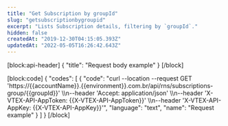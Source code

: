 ```yaml
---
title: "Get Subscription by groupId"
slug: "getsubscriptionbygroupid"
excerpt: "Lists Subscription details, filtering by `groupId`."
hidden: false
createdAt: "2019-12-30T04:15:05.393Z"
updatedAt: "2022-05-05T16:26:42.643Z"
---
```

[block:api-header]
{
  "title": "Request body example"
}
[/block]

[block:code]
{
  "codes": [
    {
      "code": "curl --location --request GET 'https://{{accountName}}.{{environment}}.com.br/api/rns/subscriptions-group/{{groupId}}' \\\n--header 'Accept: application/json' \\\n--header 'X-VTEX-API-AppToken: {{X-VTEX-API-AppToken}}' \\\n--header 'X-VTEX-API-AppKey: {{X-VTEX-API-AppKey}}'",
      "language": "text",
      "name": "Request example"
    }
  ]
}
[/block]